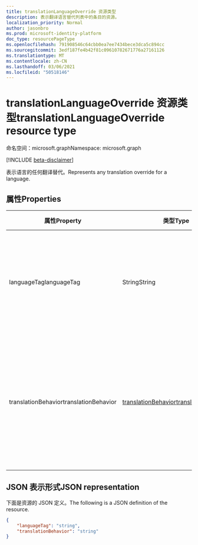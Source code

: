 ```yaml
---
title: translationLanguageOverride 资源类型
description: 表示翻译语言替代列表中的条目的资源。
localization_priority: Normal
author: jasonbro
ms.prod: microsoft-identity-platform
doc_type: resourcePageType
ms.openlocfilehash: 791908546c64cbb0ea7ee7434bece3dca5c894cc
ms.sourcegitcommit: 3edf187fe4b42f81c09610782671776a27161126
ms.translationtype: MT
ms.contentlocale: zh-CN
ms.lasthandoff: 03/06/2021
ms.locfileid: "50518146"
---
```

# <a name="translationlanguageoverride-resource-type"></a><span data-ttu-id="194f6-103">translationLanguageOverride 资源类型</span><span class="sxs-lookup"><span data-stu-id="194f6-103">translationLanguageOverride resource type</span></span>

<span data-ttu-id="194f6-104">命名空间：microsoft.graph</span><span class="sxs-lookup"><span data-stu-id="194f6-104">Namespace: microsoft.graph</span></span>

[!INCLUDE [beta-disclaimer](../../includes/beta-disclaimer.md)]

<span data-ttu-id="194f6-105">表示语言的任何翻译替代。</span><span class="sxs-lookup"><span data-stu-id="194f6-105">Represents any translation override for a language.</span></span>

## <a name="properties"></a><span data-ttu-id="194f6-106">属性</span><span class="sxs-lookup"><span data-stu-id="194f6-106">Properties</span></span>

|<span data-ttu-id="194f6-107">属性</span><span class="sxs-lookup"><span data-stu-id="194f6-107">Property</span></span>             |<span data-ttu-id="194f6-108">类型</span><span class="sxs-lookup"><span data-stu-id="194f6-108">Type</span></span>                                         |<span data-ttu-id="194f6-109">说明</span><span class="sxs-lookup"><span data-stu-id="194f6-109">Description</span></span>                                                            |
|---------------------|-------------------------------------------------------------|-----------------------------------------------------------------------|
|<span data-ttu-id="194f6-110">languageTag</span><span class="sxs-lookup"><span data-stu-id="194f6-110">languageTag</span></span>          |<span data-ttu-id="194f6-111">String</span><span class="sxs-lookup"><span data-stu-id="194f6-111">String</span></span>                                       |<span data-ttu-id="194f6-112">要应用替代的语言。</span><span class="sxs-lookup"><span data-stu-id="194f6-112">The language to apply the override.</span></span><br><br><span data-ttu-id="194f6-113">默认返回。</span><span class="sxs-lookup"><span data-stu-id="194f6-113">Returned by default.</span></span> <span data-ttu-id="194f6-114">不可为空。</span><span class="sxs-lookup"><span data-stu-id="194f6-114">Not nullable.</span></span>       |                   
|<span data-ttu-id="194f6-115">translationBehavior</span><span class="sxs-lookup"><span data-stu-id="194f6-115">translationBehavior</span></span>  |[<span data-ttu-id="194f6-116">translationBehavior</span><span class="sxs-lookup"><span data-stu-id="194f6-116">translationBehavior</span></span>](translationPreferences.md#translationbehavior-values)        |<span data-ttu-id="194f6-117">语言（如果有）的翻译替代行为。</span><span class="sxs-lookup"><span data-stu-id="194f6-117">The translation override behavior for the language, if any.</span></span><br><br><span data-ttu-id="194f6-118">默认返回。</span><span class="sxs-lookup"><span data-stu-id="194f6-118">Returned by default.</span></span> <span data-ttu-id="194f6-119">不可为空。</span><span class="sxs-lookup"><span data-stu-id="194f6-119">Not nullable.</span></span>|

## <a name="json-representation"></a><span data-ttu-id="194f6-120">JSON 表示形式</span><span class="sxs-lookup"><span data-stu-id="194f6-120">JSON representation</span></span>

<span data-ttu-id="194f6-121">下面是资源的 JSON 定义。</span><span class="sxs-lookup"><span data-stu-id="194f6-121">The following is a JSON definition of the resource.</span></span>

<!--{
  "blockType": "resource",
  "optionalProperties": [],
  "@odata.type": "microsoft.graph.translationLanguageOverride"
}-->

```json
{
    "languageTag": "string",
    "translationBehavior": "string"
}
```
<!-- {
  "type": "#page.annotation",
  "description": translationLanguageOverride resource",
  "keywords": "",
  "section": "documentation",
  "tocPath": ""
}-->


